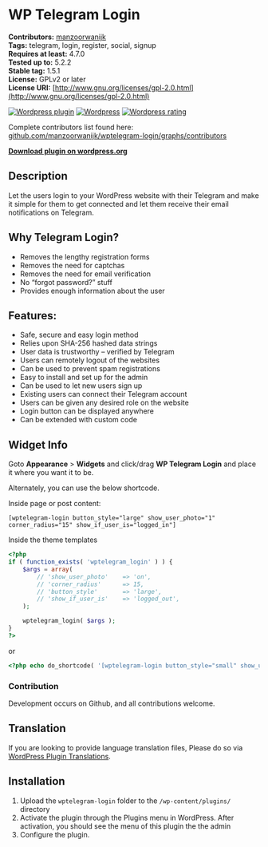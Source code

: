 # WP Telegram Login

**Contributors:**      [manzoorwanijk](https://github.com/manzoorwanijk)  
**Tags:**              telegram, login, register, social, signup  
**Requires at least:** 4.7.0  
**Tested up to:**      5.2.2  
**Stable tag:**        1.5.1  
**License:**           GPLv2 or later  
**License URI:**       [http://www.gnu.org/licenses/gpl-2.0.html](http://www.gnu.org/licenses/gpl-2.0.html)  

[![Wordpress plugin](https://img.shields.io/wordpress/plugin/v/wptelegram-login.svg)](https://wordpress.org/plugins/wptelegram-login/)
[![Wordpress](https://img.shields.io/wordpress/plugin/dt/wptelegram-login.svg)](https://wordpress.org/plugins/wptelegram-login/)
[![Wordpress rating](https://img.shields.io/wordpress/plugin/r/wptelegram-login.svg)](https://wordpress.org/plugins/wptelegram-login/)

Complete contributors list found here: [github.com/manzoorwanijk/wptelegram-login/graphs/contributors](https://github.com/manzoorwanijk/wptelegram-login/graphs/contributors)

**[Download plugin on wordpress.org](https://wordpress.org/plugins/wptelegram-login/)**

## Description

Let the users login to your WordPress website with their Telegram and make it simple for them to get connected and let them receive their email notifications on Telegram.

## Why Telegram Login?

* Removes the lengthy registration forms
* Removes the need for captchas
* Removes the need for email verification
* No “forgot password?” stuff
* Provides enough information about the user

## Features:

* Safe, secure and easy login method
* Relies upon SHA-256 hashed data strings 
* User data is trustworthy – verified by Telegram
* Users can remotely logout of the websites
* Can be used to prevent spam registrations
* Easy to install and set up for the admin
* Can be used to let new users sign up
* Existing users can connect their Telegram account
* Users can be given any desired role on the website
* Login button can be displayed anywhere
* Can be extended with custom code

## Widget Info
Goto **Appearance** > **Widgets** and click/drag **WP Telegram Login** and place it where you want it to be.

Alternately, you can use the below shortcode.

Inside page or post content:

`[wptelegram-login button_style="large" show_user_photo="1" corner_radius="15" show_if_user_is="logged_in"]`

Inside the theme templates
```php
<?php
if ( function_exists( 'wptelegram_login' ) ) {
    $args = array(
        // 'show_user_photo'    => 'on',
        // 'corner_radius'      => 15,
        // 'button_style'       => 'large',
        // 'show_if_user_is'    => 'logged_out',
    );

    wptelegram_login( $args );
}
?>
```
or
```php
<?php echo do_shortcode( '[wptelegram-login button_style="small" show_user_photo="0" show_if_user_is="logged_in"]' ); ?>
```

### Contribution
Development occurs on Github, and all contributions welcome.

## Translation
If you are looking to provide language translation files, Please do so via [WordPress Plugin Translations](https://translate.wordpress.org/projects/wp-plugins/wptelegram-login).

## Installation

1. Upload the `wptelegram-login` folder to the `/wp-content/plugins/` directory
2. Activate the plugin through the Plugins menu in WordPress. After activation, you should see the menu of this plugin the the admin
3. Configure the plugin.

